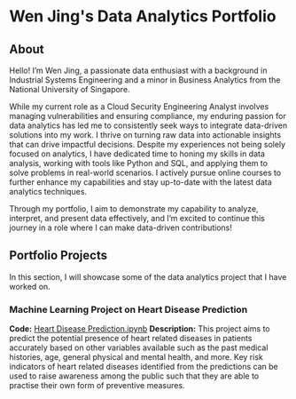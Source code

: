 # Wen Jing's Data Analytics Portfolio 
## About
Hello! I’m Wen Jing, a passionate data enthusiast with a background in Industrial Systems Engineering and a minor in Business Analytics from the National University of Singapore. 

While my current role as a Cloud Security Engineering Analyst involves managing vulnerabilities and ensuring compliance, my enduring passion for data analytics has led me to consistently seek ways to integrate data-driven solutions into my work. I thrive on turning raw data into actionable insights that can drive impactful decisions. Despite my experiences not being solely focused on analytics, I have dedicated time to honing my skills in data analysis, working with tools like Python and SQL, and applying them to solve problems in real-world scenarios. I actively pursue online courses to further enhance my capabilities and stay up-to-date with the latest data analytics techniques. 

Through my portfolio, I aim to demonstrate my capability to analyze, interpret, and present data effectively, and I’m excited to continue this journey in a role where I can make data-driven contributions!

## Portfolio Projects
In this section, I will showcase some of the data analytics project that I have worked on. 

### Machine Learning Project on Heart Disease Prediction
**Code:** [Heart Disease Prediction.ipynb](./Heart_Disease_Prediction.ipynb)
**Description:** This project aims to predict the potential presence of heart related diseases in patients accurately based on other variables available such as the past medical histories, age, general physical and mental health, and more. Key risk indicators of heart related diseases identified from the predictions can be used to raise awareness among the public such that they are able to practise their own form of preventive measures.
